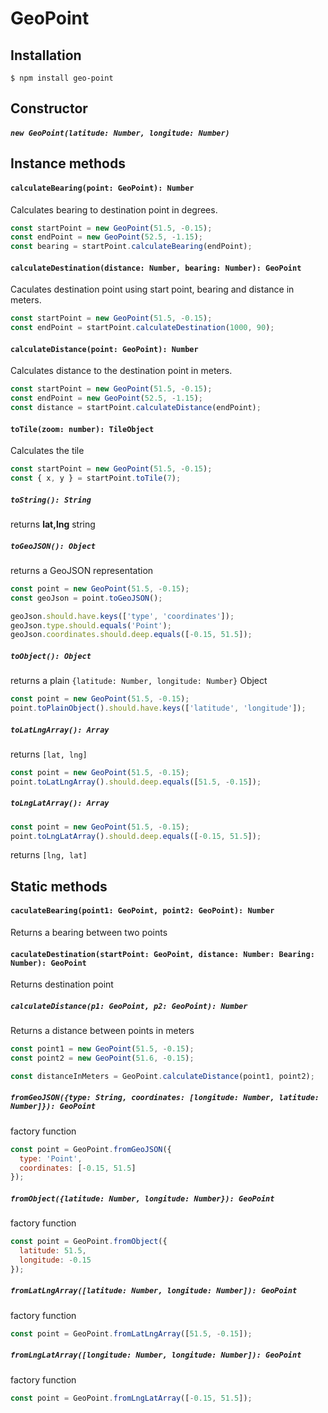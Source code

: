 # GeoPoint
## Installation
`$ npm install geo-point`

## Constructor
##### `new GeoPoint(latitude: Number, longitude: Number)`

## Instance methods

#### `calculateBearing(point: GeoPoint): Number`

Calculates bearing to destination point in degrees.

```js
const startPoint = new GeoPoint(51.5, -0.15);
const endPoint = new GeoPoint(52.5, -1.15);
const bearing = startPoint.calculateBearing(endPoint);
```

#### `calculateDestination(distance: Number, bearing: Number): GeoPoint`

Caculates destination point using start point, bearing and distance in meters.

```js
const startPoint = new GeoPoint(51.5, -0.15);
const endPoint = startPoint.calculateDestination(1000, 90);
```

#### `calculateDistance(point: GeoPoint): Number`

Calculates distance to the destination point in meters.

```js
const startPoint = new GeoPoint(51.5, -0.15);
const endPoint = new GeoPoint(52.5, -1.15);
const distance = startPoint.calculateDistance(endPoint);

```
#### `toTile(zoom: number): TileObject`

Calculates the tile

```js
const startPoint = new GeoPoint(51.5, -0.15);
const { x, y } = startPoint.toTile(7);
```

##### `toString(): String`
returns **lat,lng** string

##### `toGeoJSON(): Object`
returns a GeoJSON representation

```js
const point = new GeoPoint(51.5, -0.15);
const geoJson = point.toGeoJSON();

geoJson.should.have.keys(['type', 'coordinates']);
geoJson.type.should.equals('Point');
geoJson.coordinates.should.deep.equals([-0.15, 51.5]);
```

##### `toObject(): Object`
returns a plain `{latitude: Number, longitude: Number}` Object

```js
const point = new GeoPoint(51.5, -0.15);
point.toPlainObject().should.have.keys(['latitude', 'longitude']);
```

##### `toLatLngArray(): Array`
returns `[lat, lng]`

```js
const point = new GeoPoint(51.5, -0.15);
point.toLatLngArray().should.deep.equals([51.5, -0.15]);
```

##### `toLngLatArray(): Array`

```js
const point = new GeoPoint(51.5, -0.15);
point.toLngLatArray().should.deep.equals([-0.15, 51.5]);
```

returns `[lng, lat]`

## Static methods
#### `caculateBearing(point1: GeoPoint, point2: GeoPoint): Number`
Returns a bearing between two points

#### `caculateDestination(startPoint: GeoPoint, distance: Number: Bearing: Number): GeoPoint`
Returns destination point

##### `calculateDistance(p1: GeoPoint, p2: GeoPoint): Number`
Returns a distance between points in meters

```js
const point1 = new GeoPoint(51.5, -0.15);
const point2 = new GeoPoint(51.6, -0.15);

const distanceInMeters = GeoPoint.calculateDistance(point1, point2);
```

##### `fromGeoJSON({type: String, coordinates: [longitude: Number, latitude: Number]}): GeoPoint`
factory function

```js
const point = GeoPoint.fromGeoJSON({
  type: 'Point',
  coordinates: [-0.15, 51.5]
});
```

##### `fromObject({latitude: Number, longitude: Number}): GeoPoint`
factory function

```js
const point = GeoPoint.fromObject({
  latitude: 51.5,
  longitude: -0.15
});
```

##### `fromLatLngArray([latitude: Number, longitude: Number]): GeoPoint`
factory function

```js
const point = GeoPoint.fromLatLngArray([51.5, -0.15]);
```

##### `fromLngLatArray([longitude: Number, longitude: Number]): GeoPoint`
factory function

```js
const point = GeoPoint.fromLngLatArray([-0.15, 51.5]);
```
